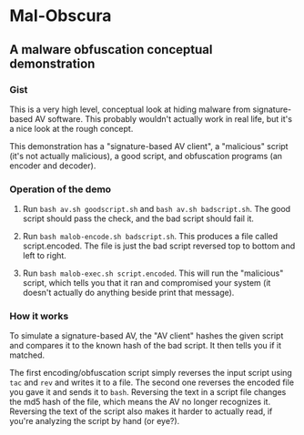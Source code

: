 # Mal-Obscura

## A malware obfuscation conceptual demonstration

### Gist

This is a very high level, conceptual look at hiding malware from signature-based AV software. This probably wouldn't actually work in real life, but it's a nice look at the rough concept.

This demonstration has a "signature-based AV client", a "malicious" script (it's not actually malicious), a good script, and obfuscation programs (an encoder and decoder).

### Operation of the demo

1) Run `bash av.sh goodscript.sh` and `bash av.sh badscript.sh`. The good script should pass the check, and the bad script should fail it.

2) Run `bash malob-encode.sh badscript.sh`. This produces a file called script.encoded. The file is just the bad script reversed top to bottom and left to right.

3) Run `bash malob-exec.sh script.encoded`. This will run the "malicious" script, which tells you that it ran and compromised your system (it doesn't actually do anything beside print that message).

### How it works

To simulate a signature-based AV, the "AV client" hashes the given script and compares it to the known hash of the bad script. It then tells you if it matched.

The first encoding/obfuscation script simply reverses the input script using `tac` and `rev` and writes it to a file. The second one reverses the encoded file you gave it and sends it to `bash`. Reversing the text in a script file changes the md5 hash of the file, which means the AV no longer recognizes it. Reversing the text of the script also makes it harder to actually read, if you're analyzing the script by hand (or eye?).
